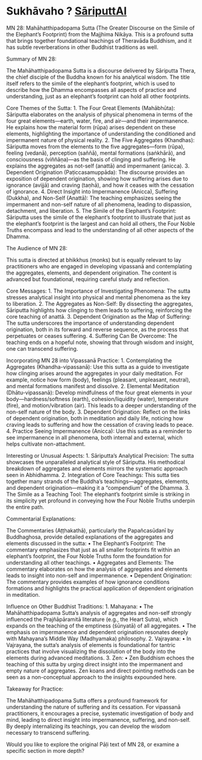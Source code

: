 # Sukhāvaho ? [SāriputtAI](https://chatgpt.com/g/g-p25UYT2UR-sariputtai)

MN 28: Mahāhatthipadopama Sutta (The Greater Discourse on the Simile of the Elephant’s Footprint) from the Majjhima Nikāya. This is a profound sutta that brings together foundational teachings of Theravāda Buddhism, and it has subtle reverberations in other Buddhist traditions as well.

Summary of MN 28:

The Mahāhatthipadopama Sutta is a discourse delivered by Sāriputta Thera, the chief disciple of the Buddha known for his analytical wisdom. The title itself refers to the simile of the elephant’s footprint, which is used to describe how the Dhamma encompasses all aspects of practice and understanding, just as an elephant’s footprint can hold all other footprints.

Core Themes of the Sutta:
	1.	The Four Great Elements (Mahābhūta):
Sāriputta elaborates on the analysis of physical phenomena in terms of the four great elements—earth, water, fire, and air—and their impermanence. He explains how the material form (rūpa) arises dependent on these elements, highlighting the importance of understanding the conditioned and impermanent nature of physical reality.
	2.	The Five Aggregates (Khandhas):
Sāriputta moves from the elements to the five aggregates—form (rūpa), feeling (vedanā), perception (saññā), mental formations (saṅkhārā), and consciousness (viññāṇa)—as the basis of clinging and suffering. He explains the aggregates as not-self (anattā) and impermanent (anicca).
	3.	Dependent Origination (Paṭiccasamuppāda):
The discourse provides an exposition of dependent origination, showing how suffering arises due to ignorance (avijjā) and craving (taṇhā), and how it ceases with the cessation of ignorance.
	4.	Direct Insight into Impermanence (Anicca), Suffering (Dukkha), and Non-Self (Anattā):
The teaching emphasizes seeing the impermanent and non-self nature of all phenomena, leading to dispassion, detachment, and liberation.
	5.	The Simile of the Elephant’s Footprint:
Sāriputta uses the simile of the elephant’s footprint to illustrate that just as the elephant’s footprint is the largest and can hold all others, the Four Noble Truths encompass and lead to the understanding of all other aspects of the Dhamma.

The Audience of MN 28:

This sutta is directed at bhikkhus (monks) but is equally relevant to lay practitioners who are engaged in developing vipassanā and contemplating the aggregates, elements, and dependent origination. The content is advanced but foundational, requiring careful study and reflection.

Core Messages:
	1.	The Importance of Investigating Phenomena:
The sutta stresses analytical insight into physical and mental phenomena as the key to liberation.
	2.	The Aggregates as Non-Self:
By dissecting the aggregates, Sāriputta highlights how clinging to them leads to suffering, reinforcing the core teaching of anattā.
	3.	Dependent Origination as the Map of Suffering:
The sutta underscores the importance of understanding dependent origination, both in its forward and reverse sequence, as the process that perpetuates or ceases suffering.
	4.	Suffering Can Be Overcome:
The teaching ends on a hopeful note, showing that through wisdom and insight, one can transcend suffering.

Incorporating MN 28 into Vipassanā Practice:
	1.	Contemplating the Aggregates (Khandha-vipassanā):
Use this sutta as a guide to investigate how clinging arises around the aggregates in your daily meditation. For example, notice how form (body), feelings (pleasant, unpleasant, neutral), and mental formations manifest and dissolve.
	2.	Elemental Meditation (Dhātu-vipassanā):
Develop mindfulness of the four great elements in your body—hardness/softness (earth), cohesion/liquidity (water), temperature (fire), and motion/vibration (air). This leads to a deeper understanding of the non-self nature of the body.
	3.	Dependent Origination:
Reflect on the links of dependent origination, both in meditation and daily life, noticing how craving leads to suffering and how the cessation of craving leads to peace.
	4.	Practice Seeing Impermanence (Anicca):
Use this sutta as a reminder to see impermanence in all phenomena, both internal and external, which helps cultivate non-attachment.

Interesting or Unusual Aspects:
	1.	Sāriputta’s Analytical Precision:
The sutta showcases the unparalleled analytical style of Sāriputta. His methodical breakdown of aggregates and elements mirrors the systematic approach seen in Abhidhamma.
	2.	Integration of Core Teachings:
This sutta ties together many strands of the Buddha’s teachings—aggregates, elements, and dependent origination—making it a “compendium” of the Dhamma.
	3.	The Simile as a Teaching Tool:
The elephant’s footprint simile is striking in its simplicity yet profound in conveying how the Four Noble Truths underpin the entire path.

Commentarial Explanations:

The Commentaries (Aṭṭhakathā), particularly the Papañcasūdanī by Buddhaghosa, provide detailed explanations of the aggregates and elements discussed in the sutta:
	•	The Elephant’s Footprint: The commentary emphasizes that just as all smaller footprints fit within an elephant’s footprint, the Four Noble Truths form the foundation for understanding all other teachings.
	•	Aggregates and Elements: The commentary elaborates on how the analysis of aggregates and elements leads to insight into non-self and impermanence.
	•	Dependent Origination: The commentary provides examples of how ignorance conditions formations and highlights the practical application of dependent origination in meditation.

Influence on Other Buddhist Traditions:
	1.	Mahayana:
	•	The Mahāhatthipadopama Sutta’s analysis of aggregates and non-self strongly influenced the Prajñāpāramitā literature (e.g., the Heart Sutra), which expands on the teaching of the emptiness (śūnyatā) of all aggregates.
	•	The emphasis on impermanence and dependent origination resonates deeply with Mahayana’s Middle Way (Madhyamaka) philosophy.
	2.	Vajrayana:
	•	In Vajrayana, the sutta’s analysis of elements is foundational for tantric practices that involve visualizing the dissolution of the body into the elements during advanced meditations.
	3.	Zen:
	•	Zen Buddhism echoes the teaching of this sutta by urging direct insight into the impermanent and empty nature of aggregates. Zen koans and direct pointing methods can be seen as a non-conceptual approach to the insights expounded here.

Takeaway for Practice:

The Mahāhatthipadopama Sutta offers a profound framework for understanding the nature of suffering and its cessation. For vipassanā practitioners, it encourages a precise, systematic investigation of body and mind, leading to direct insight into impermanence, suffering, and non-self. By deeply internalizing its teachings, you can develop the wisdom necessary to transcend suffering.

Would you like to explore the original Pāḷi text of MN 28, or examine a specific section in more depth?




